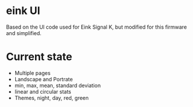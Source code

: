 # eink UI 

Based on the UI code used for Eink Signal K, but modified for this firmware and simplified.


# Current state

* Multiple pages
* Landscape and Portrate
* min, max, mean, standard deviation
* linear and circular stats
* Themes, night, day, red, green


